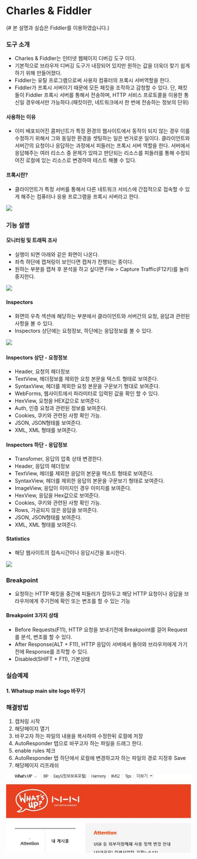 Charles & Fiddler
===============

(# 본 설명과 실습은 Fiddler를 이용하였습니다.)

### 도구 소개

- Charles & Fiddler는 인터넷 웹페이지 디버깅 도구 이다.
- 기본적으로 브라우저 디버깅 도구가 내장되어 있지만 원하는 값을 더욱더 찾기 쉽게 하기 위해 만들어졌다.
- Fiddler는 유틸 프로그램으로써 사용자 컴퓨터의 프록시 서버역할을 한다.
- Fiddler가 프록시 서버이기 때문에 모든 패킷을 조작하고 감청할 수 있다. 단, 패킷들이 Fiddler 프록시 서버를 통해서 전송하며, HTTP 서비스 프로토콜을 이용한 통신일 경우에서만 가능하다.(패킷이란, 네트워크에서 한 번에 전송하는 정보의 단위)


#### 사용하는 이유

- 이미 배포되어진 콤퍼넌트가 특정 환경의 웹사이트에서 동작이 되지 않는 경우 이를 수정하기 위해서 그와 동일한 환경을 셋팅하는 일은 번거로운 일이다. 클라이언트와 서버간의 요청이나 응답하는 과정에서 피들러는 프록시 서버 역할을 한다. 서버에서 응답해주는 여러 리소스 중 문제가 있따고 판단되는 리소스를 피들러를 통해 수정되어진 로컬에 있는 리소스로 변경하여 테스트 해볼 수 있다. 


#### 프록시란?
- 클라이언트가 특정 서버를 통해서 다른 네트워크 서비스에 간접적으로 접속할 수 있게 해주는 컴퓨터나 응용 프로그램을 프록시 서버라고 한다.

<img width="" height="" src="http://cfile10.uf.tistory.com/image/27107733583965F5087405"></img>

### 기능 설명

#### 모니터링 및 트래픽 조사

- 실행이 되면 아래와 같은 화면이 나온다.
- 좌측 하단에 캡쳐링이 보인다면 캡쳐가 진행되는 중이다.
- 원하는 부분을 캡쳐 후 분석을 하고 싶다면 File > Capture Traffic(F12키)를 눌러 중지한다.

<img width="" height="" src="http://cfile28.uf.tistory.com/image/2315D0445663D3532FFFDC"></img>

#### Inspectors

- 화면의 우측 섹션에 해당하는 부분에서 클라이언트와 서버간의 요청, 응답과 관련된 사항을 볼 수 있다.
- Inspectors 상단에는 요청정보, 하단에는 응답정보를 볼 수 있다.

<img width="" height="" src="http://cfile8.uf.tistory.com/image/244E08445663D356011A0A"></img>

#### Inspectors 상단 - 요청정보

- Header, 요청의 헤더정보
- TextView, 헤더정보를 제외한 요청 본문을 텍스트 형태로 보여준다.
- SyntaxView, 헤더를 제외한 요청 본문을 구문보기 형대로 보여준다.
- WebForms, 웹사이트에서 파라미터로 입력된 값을 확인 할 수 있다.
- HexView, 요청을 HEX값으로 보여준다.
- Auth, 인증 요청과 관련된 정보를 보여준다.
- Cookies, 쿠키와 관련된 사항 확인 가능.
- JSON, JSON형태를 보여준다.
- XML, XML 형태를 보여준다.

#### Inspectors 하단 - 응답정보

- Transfomer, 응답의 압축 상태 변경한다.
- Header, 응답의 헤더정보
- TextView, 헤더를 제외한 응답의 본문을 텍스트 형태로 보여준다.
- SyntaxView, 헤더를 제외한 응답의 본문을 구문보기 형태로 보여준다.
- ImageView, 응답이 이미지인 경우 이미지를 보여준다.
- HexView, 응답을 Hex값으로 보여준다.
- Cookies, 쿠키와 관련된 사항 확인 가능.
- Rows, 가공되지 않은 응답을 보여준다.
- JSON, JSON형태를 보여준다.
- XML, XML 형태를 보여준다.

#### Statistics

- 해당 웹사이트의 접속시간이나 응답시간을 표시한다.

<img width="" height="" src="http://cfile4.uf.tistory.com/image/2219E4445663D35A2CF7E3"></img>


### Breakpoint

- 요청하는 HTTP 패킷을 중간에 피들러가 잡아두고 해당 HTTP 요청이나 응답을 브라우저에게 주기전에 확인 또는 변조를 할 수 있는 기능


#### Breakpoint 3가지 상태

- Before Requests(F11), HTTP 요청을 보내기전에 Breakpoint를 걸어 Request를 분석, 변조를 할 수 있다.
- After Response(ALT + F11), HTTP 응답이 서버에서 돌아와 브라우저에게 가기전에 Response를 조작할 수 있다.
- Disabled(SHIFT + F11), 기본상태


### 실습예제

#### 1. Whatsup main site logo 바꾸기

### 해결방법

1. 캡처링 시작
2. 해당페이지 열기
3. 바꾸고자 하는 파일의 내용을 복사하여 수정한뒤 로컬에 저장
4. AutoResponder 탭으로 바꾸고자 하는 파일을 드래그 한다.
5. enable rules 체크
6. AutoResponder 탭 하단에서 로컬에 변경하고자 하는 파일의 경로 지정후 Save
7. 해당페이지 리프레쉬 

<img width="" height="" src="https://github.com/seyoon-kim/Training/blob/master/charlesAndFiddler/img/exam01.JPG"></img>